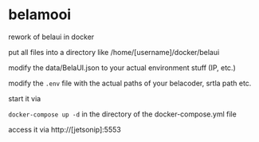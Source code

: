 # belamooi
rework of belaui in docker

put all files into a directory like /home/[username]/docker/belaui

modify the data/BelaUI.json to your actual environment stuff (IP, etc.)

modify the `.env` file with the actual paths of your belacoder, srtla path etc.

start it via

`docker-compose up -d` in the directory of the docker-compose.yml file

access it via http://[jetsonip]:5553
